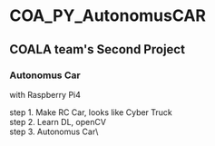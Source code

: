 # COA_PY_AutonomusCAR
## COALA team's Second Project
### Autonomus Car
with Raspberry Pi4 

step 1. Make RC Car, looks like Cyber Truck\
step 2. Learn DL, openCV\
step 3. Autonomus Car\